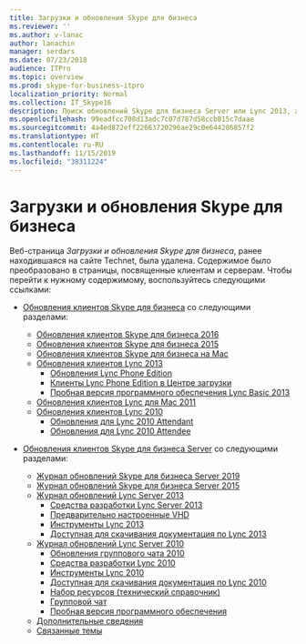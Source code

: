 ```yaml
---
title: Загрузки и обновления Skype для бизнеса
ms.reviewer: ''
ms.author: v-lanac
author: lanachin
manager: serdars
ms.date: 07/23/2018
audience: ITPro
ms.topic: overview
ms.prod: skype-for-business-itpro
localization_priority: Normal
ms.collection: IT_Skype16
description: Поиск обновлений Skype для бизнеса Server или Lync 2013, а также управление ими. Чтобы получить дополнительные сведения об обновлениях и скачать их, воспользуйтесь ссылками.
ms.openlocfilehash: 99eadfcc708d13adc7c07d787d58ccb815c7daae
ms.sourcegitcommit: 4a4ed872eff22663720296ae29c0e644286857f2
ms.translationtype: HT
ms.contentlocale: ru-RU
ms.lasthandoff: 11/15/2019
ms.locfileid: "38311224"
---
```

# <a name="skype-for-business-downloads-and-updates"></a>Загрузки и обновления Skype для бизнеса

Веб-страница _Загрузки и обновления Skype для бизнеса_, ранее находившаяся на сайте Technet, была удалена. Содержимое было преобразовано в страницы, посвященные клиентам и серверам. Чтобы перейти к нужному содержимому, воспользуйтесь следующими ссылками:

- [Обновления клиентов Skype для бизнеса](sfb-client-updates.md) со следующими разделами:
    - [Обновления клиентов Skype для бизнеса 2016](sfb-client-updates.md#skype-for-business-2016-client-updates)
    - [Обновления клиентов Skype для бизнеса 2015](sfb-client-updates.md#skype-for-business-2015-lync-2013-client-updates)
    - [Обновления клиентов Skype для бизнеса на Mac](sfb-client-updates.md)
    - [Обновления клиентов Lync 2013](sfb-client-updates.md#skype-for-business-2015-lync-2013-client-updates)
        - [Обновления Lync Phone Edition](sfb-client-updates.md#lync-phone-edition-updates)
        - [Клиенты Lync Phone Edition в Центре загрузки](sfb-client-updates.md#lync-phone-edition-clients-on-download-center)
        - [Пробная версия программного обеспечения Lync Basic 2013](sfb-client-updates.md)
    - [Обновления клиентов Lync для Mac 2011](sfb-client-updates.md#lync-for-mac-2011-client-updates)
    - [Обновления клиентов Lync 2010](sfb-client-updates.md#lync-2010-client-updates)
        - [Обновления для Lync 2010 Attendant](sfb-client-updates.md#lync-2010-attendant-updates)
        - [Обновления для Lync 2010 Attendee](sfb-client-updates.md#lync-2010-attendee-updates)

- [Обновления клиентов Skype для бизнеса Server](sfb-server-updates.md) со следующими разделами:
    - [Журнал обновлений Skype для бизнеса Server 2019](sfb-server-updates.md#skype-for-business-server-2019-update-history)
    - [Журнал обновлений Skype для бизнеса Server 2015](sfb-server-updates.md#skype-for-business-server-2015-update-history)
    - [Журнал обновлений Lync Server 2013](sfb-server-updates.md#lync-server-2013-update-history)
        - [Средства разработки Lync Server 2013](sfb-server-updates.md#lync-server-2013-dev-tools)
        - [Предварительно настроенные VHD](sfb-server-updates.md#pre-configured-vhds)
        - [Инструменты Lync 2013](sfb-server-updates.md#lync-2013-tools)
        - [Доступная для скачивания документация по Lync 2013](sfb-server-updates.md#lync-2013-downloadable-documentation)
    - [Журнал обновлений Lync Server 2010](sfb-server-updates.md#lync-server-2010-update-history)
        - [Обновления группового чата 2010](sfb-server-updates.md#group-chat-2010-updates)
        - [Средства разработки Lync 2010](sfb-server-updates.md#lync-2010-dev-tools)
        - [Инструменты Lync 2010](sfb-server-updates.md#lync-2010-tools)
        - [Доступная для скачивания документация по Lync 2010](sfb-server-updates.md#lync-2010-downloadable-documentation)
        - [Набор ресурсов (технический справочник)](sfb-server-updates.md#resource-kit-technical-reference)
        - [Групповой чат](sfb-server-updates.md#group-chat)
        - [Пробная версия программного обеспечения](sfb-server-updates.md#trial-software)
    - [Дополнительные сведения](sfb-server-updates.md#additional-information)
    - [Связанные темы](sfb-server-updates.md#related-topics)
